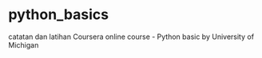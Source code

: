 # python_basics
catatan dan latihan
Coursera online course - Python basic by University of Michigan
